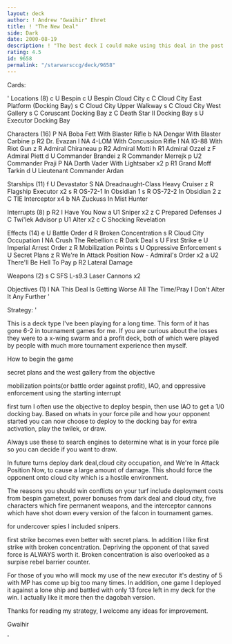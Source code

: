```yaml
---
layout: deck
author: ! Andrew "Gwaihir" Ehret
title: ! "The New Deal"
side: Dark
date: 2000-08-19
description: ! "The best deck I could make using this deal in the post death star 2 enviroment."
rating: 4.5
id: 9658
permalink: "/starwarsccg/deck/9658"
---
```

Cards: 

'
Locations (8)
c U  Bespin
c U  Bespin Cloud City
c C  Cloud City East Platform (Docking Bay)
s C  Cloud City Upper Walkway
s C  Cloud City West Gallery
s C  Coruscant Docking Bay
z C  Death Star II Docking Bay
s U  Executor Docking Bay

Characters (16)
P NA Boba Fett With Blaster Rifle
b NA Dengar With Blaster Carbine
p R2 Dr. Evazan
l NA 4-LOM With Concussion Rifle
l NA IG-88 With Riot Gun
z R  Admiral Chiraneau
p R2 Admiral Motti
h R1 Admiral Ozzel
z F  Admiral Piett
d U  Commander Brandei
z R  Commander Merrejk
p U2 Commander Praji
P NA Darth Vader With Lightsaber  x2
p R1 Grand Moff Tarkin
d U  Lieutenant Commander Ardan

Starships (11)
f U  Devastator
S NA Dreadnaught-Class Heavy Cruiser
z R  Flagship Executor	x2
s R  OS-72-1 In Obsidian 1
s R  OS-72-2 In Obsidian 2
z C  TIE Interceptor  x4
b NA Zuckuss In Mist Hunter

Interrupts (8)
p R2 I Have You Now
a U1 Sniper  x2
z C  Prepared Defenses
J C  Twi'lek Advisor
p U1 Alter  x2
c C  Shocking Revelation

Effects (14)
e U  Battle Order
d R  Broken Concentration
s R  Cloud City Occupation
l NA Crush The Rebellion
c R  Dark Deal
s U  First Strike
e U  Imperial Arrest Order
z R  Mobilization Points
s U  Oppressive Enforcement
s U  Secret Plans
z R  We're In Attack Position Now - Admiral's Order  x2
a U2 There'll Be Hell To Pay
p R2 Lateral Damage

Weapons (2)
s C  SFS L-s9.3 Laser Cannons  x2

Objectives (1)
l NA This Deal Is Getting Worse All The Time/Pray I Don't Alter It Any Further
'

Strategy: '

This is a deck type I've been playing for a long time. This form of it has gone 6-2 in tournament games for me. If you are curious about the losses they were to a x-wing swarm and a profit deck, both of which were played by people with much more tournament experience then myself.

How to begin the game

secret plans and the west gallery from the objective

mobilization points(or battle order against profit), IAO, and oppressive enforcement using the starting interrupt


first turn I often use the objective to deploy bespin, then use IAO to get a 1/0 docking bay. Based on whats in your force pile and how your opponent started you can now choose to deploy to the docking bay for extra activation, play the twilek, or draw.

Always use these to search engines to determine what is in your force pile so you can decide if you want to draw.

In future turns deploy dark deal,cloud city occupation, and We're In Attack Position Now, to cause a large amount of damage. This should force the opponent onto cloud city which is a hostile environment.

The reasons you should win conflicts on your turf include deployment costs from bespin gametext, power bonuses from dark deal and cloud city, five characters which fire permanent weapons, and the interceptor cannons which have shot down every version of the falcon in tournament games.

for undercover spies I included snipers.

first strike becomes even better with secret plans. In addition I like first strike with broken concentration. Depriving the opponent of that saved force is ALWAYS worth it. Broken concentration is also overlooked as a surpise rebel barrier counter.

For those of you who will mock my use of the new executor it's destiny of 5 with MP has come up big too many times. In addition, one game I deployed it against a lone ship and battled with only 13 force left in my deck for the win. I actually like it more then the dagobah version.

Thanks for reading my strategy, I welcome any ideas for improvement.

Gwaihir


'

